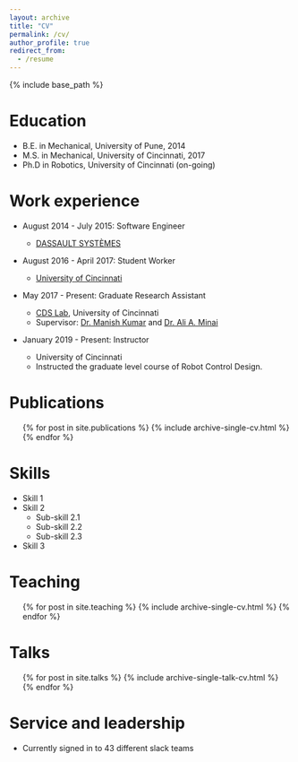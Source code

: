```yaml
---
layout: archive
title: "CV"
permalink: /cv/
author_profile: true
redirect_from:
  - /resume
---
```


{% include base_path %}

Education
======
* B.E. in Mechanical, University of Pune, 2014
* M.S. in Mechanical, University of Cincinnati, 2017
* Ph.D in Robotics, University of Cincinnati (on-going)

Work experience
======
* August 2014 - July 2015: Software Engineer
  * [DASSAULT SYSTÈMES](https://www.3ds.com/)

* August 2016 - April 2017: Student Worker
  * [University of Cincinnati](https://www.uc.edu/)

* May 2017 - Present: Graduate Research Assistant
  * [CDS Lab](https://ceas.uc.edu/research/centers-labs/cooperative-distributed-systems-lab.html), University of Cincinnati
  <!-- * Duties included: Tagging issues -->
  * Supervisor: [Dr. Manish Kumar](https://researchdirectory.uc.edu/p/kumarmu) and [Dr. Ali A. Minai](https://eecs.ceas.uc.edu/~aminai/)

* January 2019 - Present: Instructor
  * University of Cincinnati
  * Instructed the graduate level course of Robot Control Design.

Publications
======
  <ul>{% for post in site.publications %}
    {% include archive-single-cv.html %}
  {% endfor %}</ul>


Skills
======
* Skill 1
* Skill 2
  * Sub-skill 2.1
  * Sub-skill 2.2
  * Sub-skill 2.3
* Skill 3


Teaching
======
  <ul>{% for post in site.teaching %}
    {% include archive-single-cv.html %}
  {% endfor %}</ul>

Talks
======
  <ul>{% for post in site.talks %}
    {% include archive-single-talk-cv.html %}
  {% endfor %}</ul>

Service and leadership
======
* Currently signed in to 43 different slack teams


